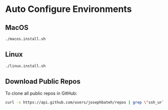 # Auto Configure Environments

## MacOS

```bash
./macos.install.sh
```

## Linux

```bash
./linux.install.sh
```

## Download Public Repos

To clone all public repos in GitHub:

```sh
curl -s https://api.github.com/users/josephbateh/repos | grep \"ssh_url\" | awk '{print $2}' | sed -e 's/"//g' -e 's/,//g' | xargs -n1 git clone
```
